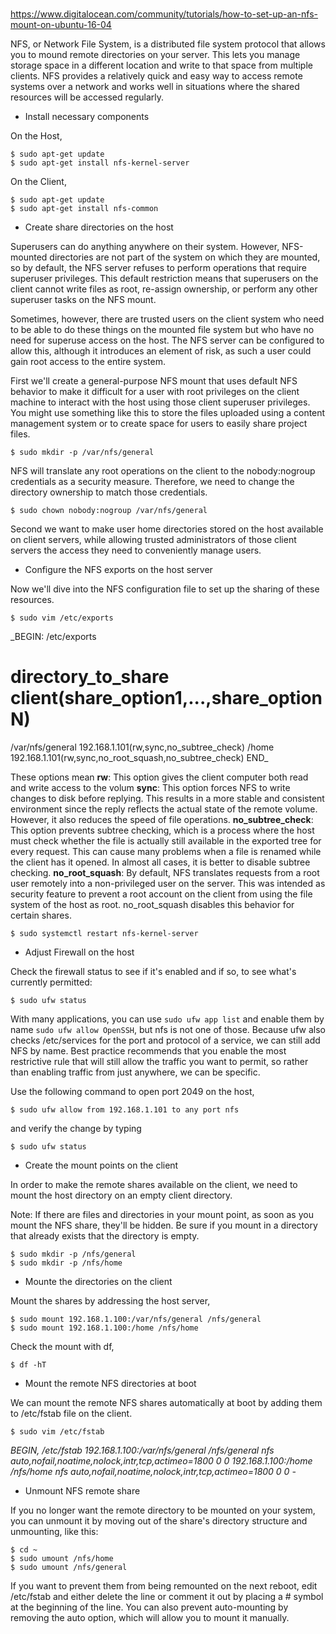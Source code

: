 #


##

https://www.digitalocean.com/community/tutorials/how-to-set-up-an-nfs-mount-on-ubuntu-16-04

NFS, or Network File System, is a distributed file system protocol that allows you to mound remote directories on your server.
This lets you manage storage space in a different location and write to that space from multiple clients. NFS provides a relatively
quick and easy way to access remote systems over a network and works well in situations where the shared resources will be accessed regularly.

* Install necessary components

On the Host,

    $ sudo apt-get update
    $ sudo apt-get install nfs-kernel-server

On the Client,

    $ sudo apt-get update
    $ sudo apt-get install nfs-common

* Create share directories on the host

Superusers can do anything anywhere on their system. However, NFS-mounted directories are not part of the system on which they are mounted,
so by default, the NFS server refuses to perform operations that require superuser privileges. This default restriction means that superusers
on the client cannot write files as root, re-assign ownership, or perform any other superuser tasks on the NFS mount.

Sometimes, however, there are trusted users on the client system who need to be able to do these things on the mounted file system but who have
no need for superuse access on the host. The NFS server can be configured to allow this, although it introduces an element of risk, as such a user
could gain root access to the entire system.

First we'll create a general-purpose NFS mount that uses default NFS behavior to make it difficult for a user with root privileges on the client
machine to interact with the host using those client superuser privileges. You might use something like this to store the files uploaded using a
content management system or to create space for users to easily share project files.

    $ sudo mkdir -p /var/nfs/general

NFS will translate any root operations on the client to the nobody:nogroup credentials as a security measure. Therefore, we need to change the directory
ownership to match those credentials.

    $ sudo chown nobody:nogroup /var/nfs/general

Second we want to make user home directories stored on the host available on client servers, while allowing trusted administrators of those client
servers the access they need to conveniently manage users.

* Configure the NFS exports on the host server

Now we'll dive into the NFS configuration file to set up the sharing of these resources.

    $ sudo vim /etc/exports

_BEGIN: /etc/exports
# directory_to_share    client(share_option1,...,share_optionN)
/var/nfs/general    192.168.1.101(rw,sync,no_subtree_check)
/home               192.168.1.101(rw,sync,no_root_squash,no_subtree_check)
END_

These options mean
__rw__: This option gives the client computer both read and write access to the volum
__sync__: This option forces NFS to write changes to disk before replying. This results in a more stable and consistent environment since the reply reflects the actual state of the remote volume. However, it also reduces the speed of file operations.
__no_subtree_check__: This option prevents subtree checking, which is a process where the host must check whether the file is actually still available in the exported tree for every request. This can cause many problems when a file is renamed while the client has it opened. In almost all cases, it is better to disable subtree checking.
__no_root_squash__: By default, NFS translates requests from a root user remotely into a non-privileged user on the server. This was intended as security feature to prevent a root account on the client from using the file system of the host as root. no_root_squash disables this behavior for certain shares.

    $ sudo systemctl restart nfs-kernel-server

* Adjust Firewall on the host

Check the firewall status to see if it's enabled and if so, to see what's currently permitted:

    $ sudo ufw status

With many applications, you can use `sudo ufw app list` and enable them by name `sudo ufw allow OpenSSH`, but nfs is not one of those. Because ufw also checks
/etc/services for the port and protocol of a service, we can still add NFS by name. Best practice recommends that you enable the most restrictive rule that will still
allow the traffic you want to permit, so rather than enabling traffic from just anywhere, we can be specific.

Use the following command to open port 2049 on the host,

    $ sudo ufw allow from 192.168.1.101 to any port nfs

and verify the change by typing

    $ sudo ufw status

* Create the mount points on the client

In order to make the remote shares available on the client, we need to mount the host directory on an empty client directory.

Note: If there are files and directories in your mount point, as soon as you mount the NFS share, they'll be hidden. Be sure if you mount in a directory that already exists that the directory is empty.

    $ sudo mkdir -p /nfs/general
    $ sudo mkdir -p /nfs/home

* Mounte the directories on the client

Mount the shares by addressing the host server,

    $ sudo mount 192.168.1.100:/var/nfs/general /nfs/general
    $ sudo mount 192.168.1.100:/home /nfs/home

Check the mount with df,

    $ df -hT

* Mount the remote NFS directories at boot

We can mount the remote NFS shares automatically at boot by adding them to /etc/fstab file on the client.

    $ sudo vim /etc/fstab

_BEGIN, /etc/fstab
192.168.1.100:/var/nfs/general  /nfs/general    nfs auto,nofail,noatime,nolock,intr,tcp,actimeo=1800    0   0
192.168.1.100:/home             /nfs/home       nfs auto,nofail,noatime,nolock,intr,tcp,actimeo=1800    0   0
-_

* Unmount NFS remote share

If you no longer want the remote directory to be mounted on your system, you can unmount it by moving out of the share's directory structure and unmounting, like this:

    $ cd ~
    $ sudo umount /nfs/home
    $ sudo umount /nfs/general

If you want to prevent them from being remounted on the next reboot, edit /etc/fstab and either delete the line or comment it out by placing a # symbol at the beginning of the line.
You can also prevent auto-mounting by removing the auto option, which will allow you to mount it manually.
